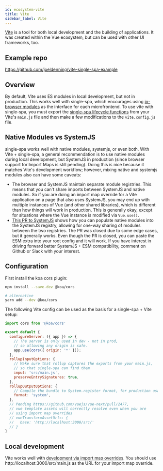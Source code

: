```yaml
---
id: ecosystem-vite
title: Vite
sidebar_label: Vite
---
```


[Vite](https://github.com/vitejs/vite) is a tool for both local development and the building of applications. It was created within the Vue ecosystem, but can be used with other UI frameworks, too.

## Example repo

https://github.com/joeldenning/vite-single-spa-example

## Overview

By default, Vite uses ES modules in local development, but not in production. This works well with single-spa, which encourages using [in-browser modules](/docs/recommended-setup#in-browser-versus-build-time-modules) as the interface for each microfrontend. To use vite with single-spa, you must export the [single-spa lifecycle functions](/docs/building-applications#registered-application-lifecycle) from your Vite's `main.js` file and then make a few modifications to the `vite.config.js` file.

## Native Modules vs SystemJS

single-spa works well with native modules, systemjs, or even both. With Vite + single-spa, a general recommendation is to use native modules during local development, but SystemJS in production (since browser support for Import Maps is still pending). Doing this is nice because it matches Vite's development workflow; however, mixing native and systemjs modules also can have some caveats:

- The browser and SystemJS maintain separate module registries. This means that you can't share imports between SystemJS and native modules. So if you are doing an import map override for a Vite application on a page that also uses SystemJS, you may end up with multiple instances of Vue (and other shared libraries), which is different than how things will work in production. This is generally okay, except for situations where the Vue instance is modified via `Vue.use()`.
- [This PR to SystemJS](https://github.com/systemjs/systemjs/pull/2187) shows how you can populate native modules into the SystemJS registry, allowing for one-way sharing of modules between the two registries. The PR was closed due to some edge cases, but it generally works. Even though the PR is closed, you can paste the ESM extra into your root config and it will work. If you have interest in driving forward better SystemJS + ESM compatibility, comment on Github or Slack with your interest.

## Configuration

First install the koa cors plugin:

```sh
npm install --save-dev @koa/cors

# alternative
yarn add --dev @koa/cors
```

The following Vite config can be used as the basis for a single-spa + Vite setup:

```js
import cors from '@koa/cors'

export default {
  configureServer: ({ app }) => {
    // The server is only used in dev - not in prod,
    // so allowing any origin is safe.
    app.use(cors({ origin: '*' }));
  },
  rollupInputOptions: {
    // Make sure that rollup captures the exports from your main.js,
    // so that single-spa can find them
    input: 'src/main.js',
    preserveEntrySignatures: true,
  },
  rollupOutputOptions: {
    // Compile the bundle to System.register format, for production usage
    format: 'system',
  },
  // Pending https://github.com/vuejs/vue-next/pull/2477,
  // vue template assets will correctly resolve even when you are
  // using import map overrides
  // vueTransformAssetUrls: {
  //   base: 'http://localhost:3000/src/'
  // }
}
```

## Local development

Vite works well with [development via import map overrides](https://single-spa.js.org/docs/recommended-setup#local-development). You should use http://localhost:3000/src/main.js as the URL for your import map override.
